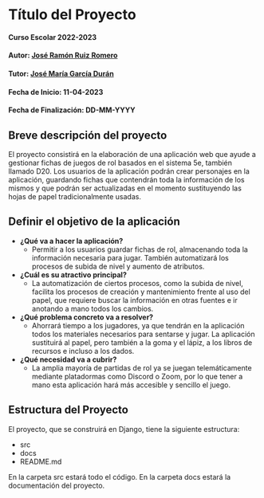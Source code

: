 # Título del Proyecto

#### Curso Escolar 2022-2023
#### Autor: [José Ramón Ruiz Romero](https://github.com/alumjruizr)
#### Tutor: [José María García Durán](https://github.com/chemaduran)
#### Fecha de Inicio: 11-04-2023
#### Fecha de Finalización: DD-MM-YYYY

## Breve descripción del proyecto

El proyecto consistirá en la elaboración de una aplicación web que ayude a gestionar fichas de juegos de rol basados en el sistema 5e, también llamado D20. Los usuarios de la aplicación podrán crear personajes en la aplicación, guardando fichas que contendrán toda la información de los mismos y que podrán ser actualizadas en el momento sustituyendo las hojas de papel tradicionalmente usadas.

## Definir el objetivo de la aplicación

- **¿Qué va a hacer la aplicación?**
    - Permitir a los usuarios guardar fichas de rol, almacenando toda la información necesaria para jugar. También automatizará los procesos de subida de nivel y aumento de atributos.
- **¿Cuál es su atractivo principal?** 
    - La automatización de ciertos procesos, como la subida de nivel, facilita los procesos de creación y mantenimiento frente al uso del papel, que requiere buscar la información en otras fuentes e ir anotando a mano todos los cambios.
- **¿Qué problema concreto va a resolver?** 
    - Ahorrará tiempo a los jugadores, ya que tendrán en la aplicación todos los materiales necesarios para sentarse y jugar. La aplicación sustituirá al papel, pero también a la goma y el lápiz, a los libros de recursos e incluso a los dados.
- **¿Qué necesidad va a cubrir?**
    - La amplia mayoría de partidas de rol ya se juegan telemáticamente mediante platadormas como Discord o Zoom, por lo que tener a mano esta aplicación hará más accesible y sencillo el juego. 

## Estructura del Proyecto

El proyecto, que se construirá en Django, tiene la siguiente estructura:

- src
- docs
- README.md

En la carpeta src estará todo el código.
En la carpeta docs estará la documentación del proyecto.